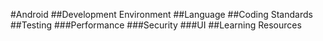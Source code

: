 #Android
##Development Environment
##Language
##Coding Standards
##Testing
###Performance
###Security
###UI
##Learning Resources